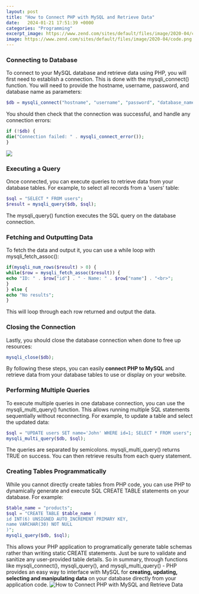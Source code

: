 ```yaml
---
layout: post
title: "How to Connect PHP with MySQL and Retrieve Data"
date:   2024-01-21 17:51:39 +0000
categories: "Programming"
excerpt_image: https://www.zend.com/sites/default/files/image/2020-04/code.png
image: https://www.zend.com/sites/default/files/image/2020-04/code.png
---
```


### Connecting to Database
To connect to your MySQL database and retrieve data using PHP, you will first need to establish a connection. This is done with the mysqli_connect() function. You will need to provide the hostname, username, password, and database name as parameters:
```php
$db = mysqli_connect("hostname", "username", "password", "database_name");
```
You should then check that the connection was successful, and handle any connection errors:
```php 
if (!$db) {
die("Connection failed: " . mysqli_connect_error());
}
```

![](https://www.devopsschool.com/blog/wp-content/uploads/2020/02/xampp-1.png)
### Executing a Query
Once connected, you can execute queries to retrieve data from your database tables. For example, to select all records from a 'users' table:
```php
$sql = "SELECT * FROM users";
$result = mysqli_query($db, $sql);
```
The mysqli_query() function executes the SQL query on the database connection. 
### Fetching and Outputting Data
To fetch the data and output it, you can use a while loop with mysqli_fetch_assoc(): 
```php
if(mysqli_num_rows($result) > 0) {
while($row = mysqli_fetch_assoc($result)) {
echo "ID: " . $row["id"] . " - Name: " . $row["name"] . "<br>"; 
}
} else {
echo "No results";
}
```
This will loop through each row returned and output the data.
### Closing the Connection
Lastly, you should close the database connection when done to free up resources:
```php
mysqli_close($db);
```
By following these steps, you can easily **connect PHP to MySQL** and retrieve data from your database tables to use or display on your website.
### Performing Multiple Queries
To execute multiple queries in one database connection, you can use the mysqli_multi_query() function. This allows running multiple SQL statements sequentially without reconnecting.
For example, to update a table and select the updated data:
```php
$sql = "UPDATE users SET name='John' WHERE id=1; SELECT * FROM users";
mysqli_multi_query($db, $sql);
```
The queries are separated by semicolons. mysqli_multi_query() returns TRUE on success. You can then retrieve results from each query statement.
### Creating Tables Programmatically
While you cannot directly create tables from PHP code, you can use PHP to dynamically generate and execute SQL CREATE TABLE statements on your database. 
For example:
```php 
$table_name = "products";
$sql = "CREATE TABLE $table_name (
id INT(6) UNSIGNED AUTO_INCREMENT PRIMARY KEY, 
name VARCHAR(30) NOT NULL
)";
mysqli_query($db, $sql);
```
This allows your PHP application to programatically generate table schemas rather than writing static CREATE statements. Just be sure to validate and sanitize any user-provided table details.
So in summary, through functions like mysqli_connect(), mysqli_query(), and mysqli_multi_query() - PHP provides an easy way to interface with MySQL for **creating, updating, selecting and manipulating data** on your database directly from your application code.
 ![How to Connect PHP with MySQL and Retrieve Data](https://www.zend.com/sites/default/files/image/2020-04/code.png)